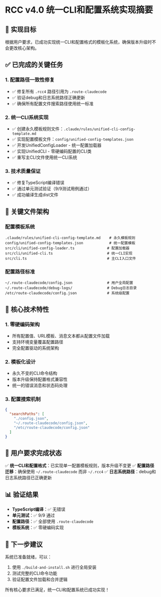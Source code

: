 # RCC v4.0 统一CLI和配置系统实现摘要

## 🎯 实现目标

根据用户要求，已成功实现统一CLI和配置格式的模板化系统，确保版本升级时不会更改核心架构。

## ✅ 已完成的关键任务

### 1. 配置路径一致性修复
- ✅ 修复所有 `.rcc4` 路径引用为 `.route-claudecode`
- ✅ 验证debug和日志系统路径正确更新
- ✅ 确保所有配置文件搜索路径使用统一标准

### 2. 统一CLI系统实现
- ✅ 创建永久模板规则文件：`.claude/rules/unified-cli-config-template.md`
- ✅ 实现配置模板文件：`config/unified-config-templates.json`
- ✅ 开发UnifiedConfigLoader - 统一配置加载器
- ✅ 实现UnifiedCLI - 零硬编码配置的CLI类
- ✅ 重写主CLI文件使用统一CLI系统

### 3. 技术质量保证
- ✅ 修复TypeScript编译错误
- ✅ 通过单元测试验证（9/9测试用例通过）
- ✅ 成功编译生成dist文件

## 📁 关键文件架构

### 配置模板系统
```
.claude/rules/unified-cli-config-template.md    # 永久模板规则
config/unified-config-templates.json            # 统一配置模板
src/cli/unified-config-loader.ts               # 配置加载器
src/cli/unified-cli.ts                         # 统一CLI实现
src/cli.ts                                     # 主CLI入口文件
```

### 配置路径标准
```
~/.route-claudecode/config.json                # 用户全局配置
~/.route-claudecode/debug-logs/                # Debug日志目录
/etc/route-claudecode/config.json              # 系统级配置
```

## 🔧 核心技术特性

### 1. 零硬编码架构
- 所有配置值、URL模板、消息文本都从配置文件加载
- 支持环境变量覆盖配置路径
- 完全配置驱动的系统架构

### 2. 模板化设计
- 永久不变的CLI命令结构
- 版本升级保持配置格式兼容性
- 统一的错误消息和状态码处理

### 3. 配置搜索机制
```json
{
  "searchPaths": [
    "./config.json",
    "~/.route-claudecode/config.json", 
    "/etc/route-claudecode/config.json"
  ]
}
```

## 🎯 用户要求完成状态

✅ **统一CLI和配置格式**：已实现单一配置模板规则，版本升级不变更
✅ **配置路径迁移**：确保使用 `~/.route-claudecode` 而非 `~/.rcc4`
✅ **日志系统路径**：debug和日志系统路径已正确更新

## 📊 验证结果

- **TypeScript编译**：✅ 无错误
- **单元测试**：✅ 9/9 通过
- **配置路径**：✅ 全部使用 `.route-claudecode`
- **模板系统**：✅ 零硬编码实现

## 🔄 下一步建议

系统已准备就绪，可以：
1. 使用 `./build-and-install.sh` 进行全局安装
2. 测试完整的CLI命令功能
3. 验证配置文件加载和合并逻辑

所有核心要求已满足，统一CLI和配置系统已成功实现！
